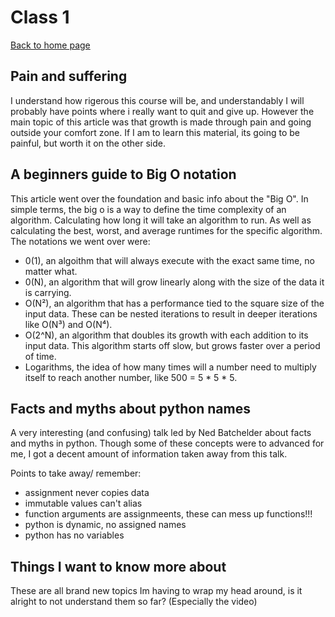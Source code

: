 # Class 1

[Back to home page](../README.md)

## Pain and suffering

I understand how rigerous this course will be, and understandably I will probably have points where i really want to quit and give up. However the main topic of this article was that growth is made through pain and going outside your comfort zone. If I am to learn this material, its going to be painful, but worth it on the other side.

## A beginners guide to Big O notation

This article went over the foundation and basic info about the "Big O". In simple terms, the big o is a way to define the time complexity of an algorithm. Calculating how long it will take an algorithm to run. As well as calculating the best, worst, and average runtimes for the specific algorithm. The notations we went over were:

- 0(1), an algoithm that will always execute with the exact same time, no matter what.
- 0(N), an algorithm that will grow linearly along with the size of the data it is carrying.
- O(N²), an algorithm that has a performance tied to the square size of the input data. These can be nested iterations to result in deeper iterations like O(N³) and O(N⁴).
- O(2^N), an algorithm that doubles its growth with each addition to its input data. This algorithm starts off slow, but grows faster over a period of time.
- Logarithms, the idea of how many times will a number need to multiply itself to reach another number, like 500 = 5 * 5 * 5.

## Facts and myths about python names

A very interesting (and confusing) talk led by Ned Batchelder about facts and myths in python. Though some of these concepts were to advanced for me, I got a decent amount of information taken away from this talk.

Points to take away/ remember:

- assignment never copies data
- immutable values can't alias
- function arguments are assignmeents, these can mess up functions!!!
- python is dynamic, no assigned names
- python has no variables

## Things I want to know more about

These are all brand new topics Im having to wrap my head around, is it alright to not understand them so far? (Especially the video)

